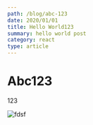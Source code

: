 ```yaml
---
path: /blog/abc-123
date: 2020/01/01
title: Hello World123
summary: hello world post
category: react
type: article
---
```

# Abc123

123

![fdsf](/img/lantian-static.png)